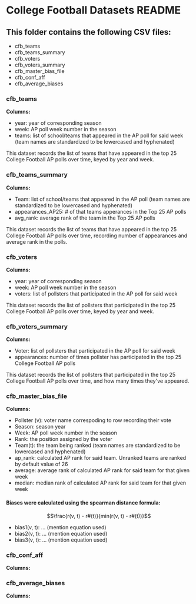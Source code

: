 # College Football Datasets README
## This folder contains the following CSV files:

- cfb_teams
- cfb_teams_summary
- cfb_voters
- cfb_voters_summary
- cfb_master_bias_file
- cfb_conf_aff
- cfb_average_biases

### cfb_teams
<b>Columns:</b>

- year: year of corresponding season
- week: AP poll week number in the season
- teams: list of school/teams that appeared in the AP poll for said week (team names are standardized to be lowercased and hyphenated)

This dataset records the list of teams that have appeared in the top 25 College Football AP polls over time, keyed by year and week. 

### cfb_teams_summary
<b>Columns:</b>

- Team: list of school/teams that appeared in the AP poll (team names are standardized to be lowercased and hyphenated)
- appearances_AP25: # of that teams apperances in the Top 25 AP polls
- avg_rank: average rank of the team in the Top 25 AP polls

This dataset records the list of teams that have appeared in the top 25 College Football AP polls over time, recording number of appearances and average rank in the polls. 

### cfb_voters
<b>Columns:</b>

- year: year of corresponding season
- week: AP poll week number in the season
- voters: list of pollsters that participated in the AP poll for said week

This dataset records the list of pollsters that participated in the top 25 College Football AP polls over time, keyed by year and week. 

### cfb_voters_summary
<b>Columns:</b>

- Voter: list of pollsters that participated in the AP poll for said week
- appearances: number of times pollster has participated in the top 25 College Football AP polls

This dataset records the list of pollsters that participated in the top 25 College Football AP polls over time, and how many times they've appeared. 

### cfb_master_bias_file
<b>Columns:</b>

- Pollster (v): voter name correspoding to row recording their vote 
- Season: season year
- Week: AP poll week number in the season
- Rank: the position assigned by the voter
- Team(t): the team being ranked (team names are standardized to be lowercased and hyphenated)
- ap_rank: calculated AP rank for said team. Unranked teams are ranked by default value of 26
- average: average rank of calculated AP rank for said team for that given week
- median: median rank of calculated AP rank for said team for that given week
 
#### Biases were calculated using the spearman distance formula:  
$$\frac{r(v, t) - r#(t)}{min(r(v, t) - r#(t))}$$
- bias1(v, t): ... (mention equation used)
- bias2(v, t): ... (mention equation used)
- bias3(v, t): ... (mention equation used)



### cfb_conf_aff
<b>Columns:</b>

### cfb_average_biases
<b>Columns:</b>